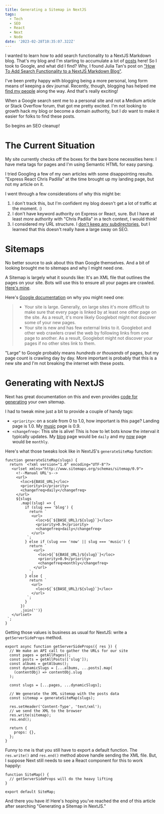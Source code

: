 ```yaml
---
title: Generating a Sitemap in NextJS
tags:
  - Tech
  - SEO
  - React
  - Next
  - Node
date: '2023-02-28T10:35:07.322Z'
---
```


I wanted to learn how to add search functionality to a NextJS Markdown blog. That's my blog and I'm starting to accumulate a lot of [posts](/blog) here! So I took to Google, and what did I find? Why, I found Julia Tan's post on ["How To Add Search Functionality to a NextJS Markdown Blog"](https://bionicjulia.com/blog/add-search-functionality-nextjs-markdown-blog-part-1).

I've been pretty happy with blogging being a more personal, long form means of keeping a dev journal. Recently, though, blogging has helped me [find my people](/findyourpeople) along the way. And that's really exciting! 

When a Google search sent me to a personal site and not a Medium article or Stack Overflow forum, that got me pretty excited. I'm not looking to growth hack my blog or become a domain authority, but I *do* want to make it easier for folks to find these posts. 

So begins an SEO cleanup!

# The Current Situation

My site currently checks off the boxes for the bare bone necessities here: I have meta tags for pages and I'm using Semantic HTML for easy parsing.

I tried Googling a few of my own articles with some disappointing results. "Express React Chris Padilla" at the time brought up my landing page, but not my article on it. 

I went through a few considerations of why this might be:

1. I don't track this, but I'm confident my blog doesn't get a lot of traffic at the moment. :)
2. I don't have keyword authority on Express or React, sure. But I have at least *more* authority  with "Chris Padilla" in a tech context, I would think!
3. I considered my URL structure. I [don't keep any subdirectories](/nextrerouting), but I learned that this doesn't really have a large sway on SEO.

# Sitemaps

No better source to ask about this than Google themselves. And a bit of looking brought me to sitemaps and why I might need one. 

A Sitemap is largely what it sounds like: It's an XML file that outlines the pages on your site. Bots will use this to ensure all your pages are crawled. [Here's mine](/sitemap.xml).

Here's [Google documentation](https://developers.google.com/search/docs/crawling-indexing/sitemaps/overview) on why you might need one:

> - Your site is large. Generally, on large sites it's more difficult to make sure that every page is linked by at least one other page on the site. As a result, it's more likely Googlebot might not discover some of your new pages.
> - Your site is new and has few external links to it. Googlebot and other web crawlers crawl the web by following links from one page to another. As a result, Googlebot might not discover your pages if no other sites link to them.

"Large" to Google probably means *hundreds or thousands* of pages, but my page count is crawling day by day. More important is probably that this is a new site and I'm not breaking the internet with these posts.

# Generating with NextJS

Next has great documentation on this and even provides [code for generating](https://nextjs.org/learn/seo/crawling-and-indexing/xml-sitemaps) your own sitemap.

I had to tweak mine just a bit to provide a couple of handy tags:

- `<priority>`: on a scale from 0 to 1.0, how important is this page? Landing page is 1.0. My [music](/music) page is 0.9.
- `<changefreq>`: This site is alive! This is how to let bots know the interval it typically updates. My [blog](/blog) page would be `daily` and my [now](/now) page would be `monthly`.

Here's what those tweaks look like in NextJS's `generateSiteMap` function:

```
function generateSiteMap(slugs) {
  return `<?xml version="1.0" encoding="UTF-8"?>
   <urlset xmlns="http://www.sitemaps.org/schemas/sitemap/0.9">
     <!--Manual URL's-->
     <url>
       <loc>${BASE_URL}</loc>
       <priority>1</priority>
       <changefreq>daily</changefreq>
     </url>
     ${slugs
       .map((slug) => {
         if (slug === 'blog') {
           return `
            <url>
              <loc>${`${BASE_URL}/${slug}`}</loc>
              <priority>0.9</priority>
              <changefreq>daily</changefreq>
            </url>
          `;
         } else if (slug === 'now' || slug === 'music') {
           return `
             <url>
               <loc>${`${BASE_URL}/${slug}`}</loc>
               <priority>0.9</priority>
               <changefreq>monthly</changefreq>
             </url>
           `;
         } else {
           return `
            <url>
              <loc>${`${BASE_URL}/${slug}`}</loc>
            </url>
          `;
         }
       })
       .join('')}
   </urlset>
 `;
}
```

Getting those values is business as usual for NextJS: write a `getServerSideProps` method.

```
export async function getServerSideProps({ res }) {
  // We make an API call to gather the URLs for our site
  const pages = getAllPages();
  const posts = getAllPosts(['slug']);
  const albums = getAlbums();
  const dynamicSlugs = [...albums, ...posts].map(
    (contentObj) => contentObj.slug
  );

  const slugs = [...pages, ...dynamicSlugs];

  // We generate the XML sitemap with the posts data
  const sitemap = generateSiteMap(slugs);

  res.setHeader('Content-Type', 'text/xml');
  // we send the XML to the browser
  res.write(sitemap);
  res.end();

  return {
    props: {},
  };
}
```

Funny to me is that you still have to export a default function. The `res.write()` and `res.end()` method above handle sending the XML file. But, I suppose Next still needs to see a React component for this to work happily:

```
function SiteMap() {
  // getServerSideProps will do the heavy lifting
}

export default SiteMap;
```

And there you have it! Here's hoping you've reached the end of this article after searching "Generating a Sitemap in NextJS." 